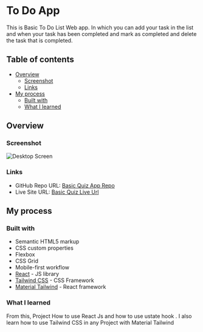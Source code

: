 # To Do App

This is Basic To Do List Web app. In which you can add your task in the list and when your task has been completed and mark as completed and delete the task that is completed.

## Table of contents

- [Overview](#overview)
  - [Screenshot](#screenshot)
  - [Links](#links)
- [My process](#my-process)
  - [Built with](#built-with)
  - [What I learned](#what-i-learned)

## Overview

### Screenshot

![Desktop Screen](./assets/to-do-app-design.png)

### Links

- GitHub Repo URL: [Basic Quiz App Repo](https://github.com/faisgit/React-Projects/tree/main/to-do-app)
- Live Site URL: [Basic Quiz Live Url](https://react-projects-pdor.vercel.app/)

## My process

### Built with

- Semantic HTML5 markup
- CSS custom properties
- Flexbox
- CSS Grid
- Mobile-first workflow
- [React](https://react.dev/) - JS library
- [Tailwind CSS](https://tailwindcss.com/) - CSS Framework
- [Material Tailwind](https://www.material-tailwind.com/) - React framework

### What I learned

From this, Project How to use React Js and how to use ustate hook . I also learn how to use Tailwind CSS in any Project with Material Tailwind
